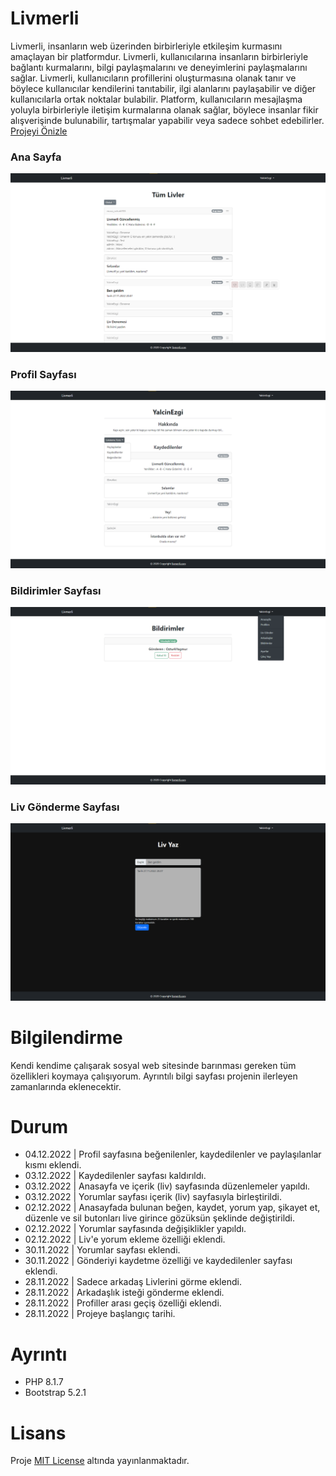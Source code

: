 # Livmerli
Livmerli, insanların web üzerinden birbirleriyle etkileşim kurmasını amaçlayan bir platformdur. Livmerli, kullanıcılarına insanların birbirleriyle bağlantı kurmalarını, bilgi paylaşmalarını ve deneyimlerini paylaşmalarını sağlar. Livmerli, kullanıcıların profillerini oluşturmasına olanak tanır ve böylece kullanıcılar kendilerini tanıtabilir, ilgi alanlarını paylaşabilir ve diğer kullanıcılarla ortak noktalar bulabilir. Platform, kullanıcıların mesajlaşma yoluyla birbirleriyle iletişim kurmalarına olanak sağlar, böylece insanlar fikir alışverişinde bulunabilir, tartışmalar yapabilir veya sadece sohbet edebilirler. 
[Projeyi Önizle](https://www.berkeozdemir.com.tr/project/Livmerli/index.php)

### Ana Sayfa
![Ana Sayfa](GitHub_Items/Livmerli-AnaSayfa.png)
### Profil Sayfası
![Blog Sayfası](GitHub_Items/Livmerli-Profil.png)
### Bildirimler Sayfası
![Blog Sayfası](GitHub_Items/Livmerli-Bildirimler.png)
### Liv Gönderme Sayfası
![Admin Kategoriler](GitHub_Items/Livmerli-Liv.png)

# Bilgilendirme
Kendi kendime çalışarak sosyal web sitesinde barınması gereken tüm özellikleri koymaya çalışıyorum. Ayrıntılı bilgi sayfası projenin ilerleyen zamanlarında eklenecektir.

# Durum
- 04.12.2022 | Profil sayfasına beğenilenler, kaydedilenler ve paylaşılanlar kısmı eklendi.
- 03.12.2022 | Kaydedilenler sayfası kaldırıldı.
- 03.12.2022 | Anasayfa ve içerik (liv) sayfasında düzenlemeler yapıldı.
- 03.12.2022 | Yorumlar sayfası içerik (liv) sayfasıyla birleştirildi.
- 02.12.2022 | Anasayfada bulunan beğen, kaydet, yorum yap, şikayet et, düzenle ve sil butonları live girince gözüksün şeklinde değiştirildi.
- 02.12.2022 | Yorumlar sayfasında değişiklikler yapıldı.
- 02.12.2022 | Liv'e yorum ekleme özelliği eklendi.
- 30.11.2022 | Yorumlar sayfası eklendi.
- 30.11.2022 | Gönderiyi kaydetme özelliği ve kaydedilenler sayfası eklendi.
- 28.11.2022 | Sadece arkadaş Livlerini görme eklendi.
- 28.11.2022 | Arkadaşlık isteği gönderme eklendi.
- 28.11.2022 | Profiller arası geçiş özelliği eklendi.
- 28.11.2022 | Projeye başlangıç tarihi.

# Ayrıntı
- PHP 8.1.7
- Bootstrap 5.2.1

# Lisans
Proje [MIT License](./License) altında yayınlanmaktadır.
